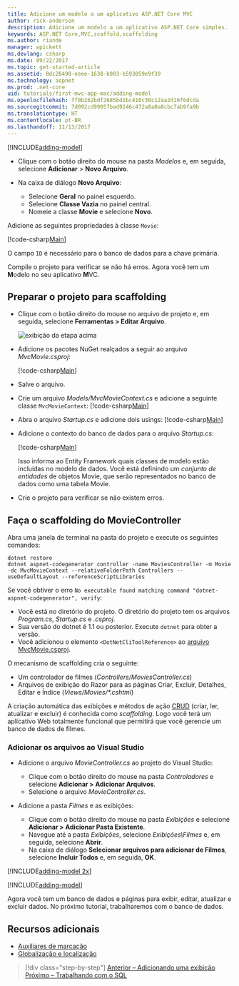 ```yaml
---
title: Adicione um modelo a um aplicativo ASP.NET Core MVC
author: rick-anderson
description: Adicione um modelo a um aplicativo ASP.NET Core simples.
keywords: ASP.NET Core,MVC,scaffold,scaffolding
ms.author: riande
manager: wpickett
ms.devlang: csharp
ms.date: 09/22/2017
ms.topic: get-started-article
ms.assetid: 8dc28498-eeee-1638-b903-b593059e9f39
ms.technology: aspnet
ms.prod: .net-core
uid: tutorials/first-mvc-app-mac/adding-model
ms.openlocfilehash: ff0b262bdf2685bd1bc410c30c12aa2d16f6dcda
ms.sourcegitcommit: 7d092cd99057bad9246c472a8a0a8cbc7ab9fa9b
ms.translationtype: HT
ms.contentlocale: pt-BR
ms.lasthandoff: 11/13/2017
---
```

[!INCLUDE[adding-model](../../includes/mvc-intro/adding-model1.md)]

* Clique com o botão direito do mouse na pasta *Modelos* e, em seguida, selecione **Adicionar** > **Novo Arquivo**. 
* Na caixa de diálogo **Novo Arquivo**:

  * Selecione **Geral** no painel esquerdo.
  * Selecione **Classe Vazia** no painel central.
  * Nomeie a classe **Movie** e selecione **Novo**.

Adicione as seguintes propriedades à classe `Movie`:

[!code-csharp[Main](../../tutorials/first-mvc-app/start-mvc/sample/MvcMovie/Models/MovieNoEF.cs?name=snippet_1)]

O campo `ID` é necessário para o banco de dados para a chave primária.

Compile o projeto para verificar se não há erros. Agora você tem um **M**odelo no seu aplicativo **M**VC.

## <a name="prepare-the-project-for-scaffolding"></a>Preparar o projeto para scaffolding

- Clique com o botão direito do mouse no arquivo de projeto e, em seguida, selecione **Ferramentas > Editar Arquivo**.

  ![exibição da etapa acima](adding-model/_static/1.png)

- Adicione os pacotes NuGet realçados a seguir ao arquivo *MvcMovie.csproj*:
             
  [!code-csharp[Main](../first-mvc-app-xplat/start-mvc/sample/MvcMovie/MvcMovie.csproj?highlight=7,10)]

- Salve o arquivo.

- Crie um arquivo *Models/MvcMovieContext.cs* e adicione a seguinte classe `MvcMovieContext`:  [!code-csharp[Main](../../tutorials/first-mvc-app-xplat/start-mvc/sample/MvcMovie/Models/MvcMovieContext.cs)]
   
- Abra o arquivo *Startup.cs* e adicione dois usings:  [!code-csharp[Main](../../tutorials/first-mvc-app-xplat/start-mvc/sample/MvcMovie/Startup.cs?name=snippet1&highlight=1,2)]

- Adicione o contexto do banco de dados para o arquivo *Startup.cs*:

   [!code-csharp[Main](../../tutorials/first-mvc-app-xplat/start-mvc/sample/MvcMovie/Startup.cs?name=snippet2&highlight=6-7)]

  Isso informa ao Entity Framework quais classes de modelo estão incluídas no modelo de dados. Você está definindo um *conjunto de entidades* de objetos Movie, que serão representados no banco de dados como uma tabela Movie.

- Crie o projeto para verificar se não existem erros.

## <a name="scaffold-the-moviecontroller"></a>Faça o scaffolding do MovieController

Abra uma janela de terminal na pasta do projeto e execute os seguintes comandos:

```
dotnet restore
dotnet aspnet-codegenerator controller -name MoviesController -m Movie -dc MvcMovieContext --relativeFolderPath Controllers --useDefaultLayout --referenceScriptLibraries 
```
Se você obtiver o erro `No executable found matching command "dotnet-aspnet-codegenerator", verify`:

 * Você está no diretório do projeto. O diretório do projeto tem os arquivos *Program.cs*, *Startup.cs* e *.csproj*.
 * Sua versão do dotnet é 1.1 ou posterior. Execute `dotnet` para obter a versão.
 * Você adicionou o elemento `<DotNetCliToolReference>` ao [arquivo MvcMovie.csproj](#prepare-the-project-for-scaffolding).
 
<!--
> [!NOTE]
> If you get an error when the scaffolding command runs, see [issue 444 in the scaffolding repository](https://github.com/aspnet/scaffolding/issues/444) for a workaround.
-->

O mecanismo de scaffolding cria o seguinte:

* Um controlador de filmes (*Controllers/MoviesController.cs*)
* Arquivos de exibição do Razor para as páginas Criar, Excluir, Detalhes, Editar e Índice (*Views/Movies/\*.cshtml*)

A criação automática das exibições e métodos de ação [CRUD](https://wikipedia.org/wiki/Create,_read,_update_and_delete) (criar, ler, atualizar e excluir) é conhecida como *scaffolding*. Logo você terá um aplicativo Web totalmente funcional que permitirá que você gerencie um banco de dados de filmes.

### <a name="add-the-files-to-visual-studio"></a>Adicionar os arquivos ao Visual Studio

* Adicione o arquivo *MovieController.cs* ao projeto do Visual Studio:

  * Clique com o botão direito do mouse na pasta *Controladores* e selecione **Adicionar > Adicionar Arquivos**.
  * Selecione o arquivo *MovieController.cs*.

* Adicione a pasta *Filmes* e as exibições:

  * Clique com o botão direito do mouse na pasta *Exibições* e selecione **Adicionar > Adicionar Pasta Existente**.
  * Navegue até a pasta *Exibições*, selecione *Exibições\Filmes* e, em seguida, selecione **Abrir**.
  * Na caixa de diálogo **Selecionar arquivos para adicionar de Filmes**, selecione **Incluir Todos** e, em seguida, **OK**.

[!INCLUDE[adding-model 2x](../../includes/mvc-intro/adding-model2xp.md)]

[!INCLUDE[adding-model](../../includes/mvc-intro/adding-model3.md)]

Agora você tem um banco de dados e páginas para exibir, editar, atualizar e excluir dados. No próximo tutorial, trabalharemos com o banco de dados.

## <a name="additional-resources"></a>Recursos adicionais

* [Auxiliares de marcação](xref:mvc/views/tag-helpers/intro)
* [Globalização e localização](xref:fundamentals/localization)

>[!div class="step-by-step"]
[Anterior – Adicionando uma exibição](adding-view.md)
[Próximo – Trabalhando com o SQL](working-with-sql.md)  
